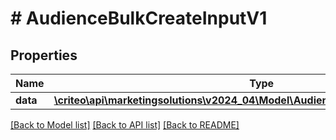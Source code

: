 # # AudienceBulkCreateInputV1

## Properties

Name | Type | Description | Notes
------------ | ------------- | ------------- | -------------
**data** | [**\criteo\api\marketingsolutions\v2024_04\Model\AudienceCreateEntityV1Resource[]**](AudienceCreateEntityV1Resource.md) |  | [optional]

[[Back to Model list]](../../README.md#models) [[Back to API list]](../../README.md#endpoints) [[Back to README]](../../README.md)
